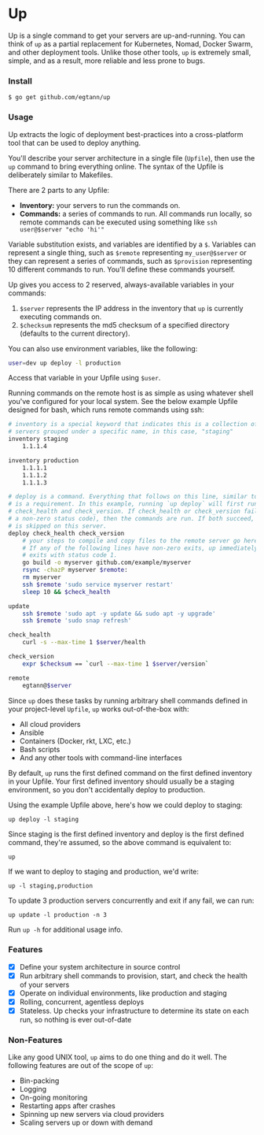 # Up

Up is a single command to get your servers are up-and-running. You can think of
`up` as a partial replacement for Kubernetes, Nomad, Docker Swarm, and other
deployment tools. Unlike those other tools, `up` is extremely small, simple,
and as a result, more reliable and less prone to bugs.

### Install

```
$ go get github.com/egtann/up
```

### Usage

Up extracts the logic of deployment best-practices into a cross-platform tool
that can be used to deploy anything.

You'll describe your server architecture in a single file (`Upfile`), then
use the `up` command to bring everything online. The syntax of the Upfile is
deliberately similar to Makefiles.

There are 2 parts to any Upfile:

* **Inventory:** your servers to run the commands on.
* **Commands:** a series of commands to run. All commands run locally, so
  remote commands can be executed using something like `ssh user@$server "echo 'hi'"`

Variable substitution exists, and variables are identified by a `$`. Variables
can represent a single thing, such as `$remote` representing `my_user@$server`
or they can represent a series of commands, such as `$provision` representing
10 different commands to run. You'll define these commands yourself.

Up gives you access to 2 reserved, always-available variables in your commands:

1. `$server` represents the IP address in the inventory that `up` is currently
   executing commands on.
1. `$checksum` represents the md5 checksum of a specified directory (defaults
   to the current directory).

You can also use environment variables, like the following:

```bash
user=dev up deploy -l production
```

Access that variable in your Upfile using `$user`.

Running commands on the remote host is as simple as using whatever shell you've
configured for your local system. See the below example Upfile designed for
bash, which runs remote commands using ssh:

```bash
# inventory is a special keyword that indicates this is a collection of
# servers grouped under a specific name, in this case, "staging"
inventory staging
	1.1.1.4

inventory production
	1.1.1.1
	1.1.1.2
	1.1.1.3

# deploy is a command. Everything that follows on this line, similar to Make,
# is a requirement. In this example, running `up deploy` will first run
# check_health and check_version. If check_health or check_version fail (return
# a non-zero status code), then the commands are run. If both succeed, deploy
# is skipped on this server.
deploy check_health check_version
	# your steps to compile and copy files to the remote server go here.
	# If any of the following lines have non-zero exits, up immediately
	# exits with status code 1.
	go build -o myserver github.com/example/myserver
	rsync -chazP myserver $remote:
	rm myserver
	ssh $remote 'sudo service myserver restart'
	sleep 10 && $check_health

update
	ssh $remote 'sudo apt -y update && sudo apt -y upgrade'
	ssh $remote 'sudo snap refresh'

check_health
	curl -s --max-time 1 $server/health

check_version
	expr $checksum == `curl --max-time 1 $server/version`

remote
	egtann@$server

```

Since `up` does these tasks by running arbitrary shell commands defined in your
project-level `Upfile`, `up` works out-of-the-box with:

* All cloud providers
* Ansible
* Containers (Docker, rkt, LXC, etc.)
* Bash scripts
* And any other tools with command-line interfaces

By default, `up` runs the first defined command on the first defined inventory
in your Upfile. Your first defined inventory should usually be a staging
environment, so you don't accidentally deploy to production.

Using the example Upfile above, here's how we could deploy to staging:

```
up deploy -l staging
```

Since staging is the first defined inventory and deploy is the first defined
command, they're assumed, so the above command is equivalent to:

```
up
```

If we want to deploy to staging and production, we'd write:

```
up -l staging,production
```

To update 3 production servers concurrently and exit if any fail, we can run:

```
up update -l production -n 3
```

Run `up -h` for additional usage info.

### Features

- [x] Define your system architecture in source control
- [x] Run arbitrary shell commands to provision, start, and check the health of
      your servers
- [x] Operate on individual environments, like production and staging
- [x] Rolling, concurrent, agentless deploys
- [x] Stateless. Up checks your infrastructure to determine its state on each
      run, so nothing is ever out-of-date

### Non-Features

Like any good UNIX tool, `up` aims to do one thing and do it well. The
following features are out of the scope of `up`:

* Bin-packing
* Logging
* On-going monitoring
* Restarting apps after crashes
* Spinning up new servers via cloud providers
* Scaling servers up or down with demand
